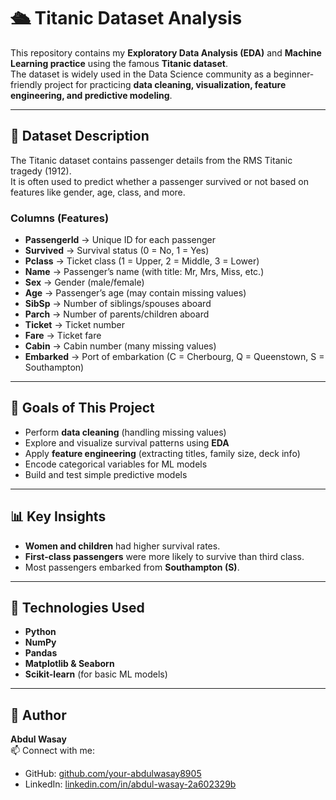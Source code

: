 # 🛳 Titanic Dataset Analysis

This repository contains my **Exploratory Data Analysis (EDA)** and **Machine Learning practice** using the famous **Titanic dataset**.  
The dataset is widely used in the Data Science community as a beginner-friendly project for practicing **data cleaning, visualization, feature engineering, and predictive modeling**.  

---

## 📌 Dataset Description

The Titanic dataset contains passenger details from the RMS Titanic tragedy (1912).  
It is often used to predict whether a passenger survived or not based on features like gender, age, class, and more.  

### Columns (Features)
- **PassengerId** → Unique ID for each passenger  
- **Survived** → Survival status (0 = No, 1 = Yes)  
- **Pclass** → Ticket class (1 = Upper, 2 = Middle, 3 = Lower)  
- **Name** → Passenger’s name (with title: Mr, Mrs, Miss, etc.)  
- **Sex** → Gender (male/female)  
- **Age** → Passenger’s age (may contain missing values)  
- **SibSp** → Number of siblings/spouses aboard  
- **Parch** → Number of parents/children aboard  
- **Ticket** → Ticket number  
- **Fare** → Ticket fare  
- **Cabin** → Cabin number (many missing values)  
- **Embarked** → Port of embarkation (C = Cherbourg, Q = Queenstown, S = Southampton)  

---

## 🎯 Goals of This Project
- Perform **data cleaning** (handling missing values)  
- Explore and visualize survival patterns using **EDA**  
- Apply **feature engineering** (extracting titles, family size, deck info)  
- Encode categorical variables for ML models  
- Build and test simple predictive models  

---

## 📊 Key Insights
- **Women and children** had higher survival rates.  
- **First-class passengers** were more likely to survive than third class.  
- Most passengers embarked from **Southampton (S)**.  

---

## 🚀 Technologies Used
- **Python**  
- **NumPy**  
- **Pandas**  
- **Matplotlib & Seaborn**  
- **Scikit-learn** (for basic ML models)  

---

## 👤 Author

**Abdul Wasay**  
📫 Connect with me:  
- GitHub: [github.com/your-abdulwasay8905](https://github.com/your-username)  
- LinkedIn: [linkedin.com/in/abdul-wasay-2a602329b](https://linkedin.com/in/your-link)  



